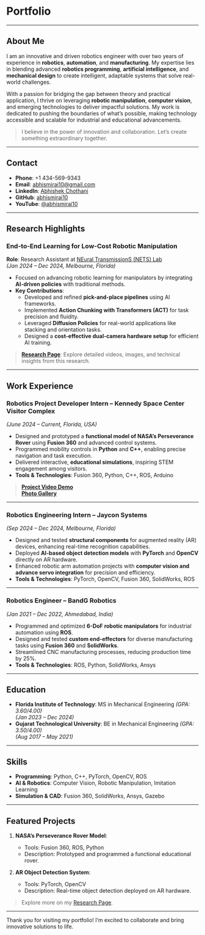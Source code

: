 # Portfolio

---

## About Me
I am an innovative and driven robotics engineer with over two years of experience in **robotics**, **automation**, and **manufacturing**. My expertise lies in blending advanced **robotics programming**, **artificial intelligence**, and **mechanical design** to create intelligent, adaptable systems that solve real-world challenges.  

With a passion for bridging the gap between theory and practical application, I thrive on leveraging **robotic manipulation**, **computer vision**, and emerging technologies to deliver impactful solutions. My work is dedicated to pushing the boundaries of what’s possible, making technology accessible and scalable for industrial and educational advancements.

> I believe in the power of innovation and collaboration. Let’s create something extraordinary together.

---

## Contact
- **Phone**: +1 434-569-9343  
- **Email**: [abhismirai10@gmail.com](mailto:abhismirai10@gmail.com)  
- **LinkedIn**: [Abhishek Chothani](https://www.linkedin.com/in/abhishek-chothani10/)  
- **GitHub**: [abhismirai10](https://github.com/abhismirai10)  
- **YouTube**: [@abhismirai10](https://www.youtube.com/@abhismirai10)  

---

## Research Highlights

### End-to-End Learning for Low-Cost Robotic Manipulation  
**Role**: Research Assistant at [NEural TransmissionS (NETS) Lab](https://research.fit.edu/nets/)  
*(Jan 2024 – Dec 2024, Melbourne, Florida)*  

- Focused on advancing robotic learning for manipulators by integrating **AI-driven policies** with traditional methods.  
- **Key Contributions**:
  - Developed and refined **pick-and-place pipelines** using AI frameworks.  
  - Implemented **Action Chunking with Transformers (ACT)** for task precision and fluidity.  
  - Leveraged **Diffusion Policies** for real-world applications like stacking and orientation tasks.
  - Designed a **cost-effective dual-camera hardware setup** for efficient AI training.  

> **[Research Page](research.md)**: Explore detailed videos, images, and technical insights from this research.  

---

## Work Experience

### Robotics Project Developer Intern – Kennedy Space Center Visitor Complex  
*(June 2024 – Current, Florida, USA)*  
- Designed and prototyped a **functional model of NASA’s Perseverance Rover** using **Fusion 360** and advanced control systems.  
- Programmed mobility controls in **Python** and **C++**, enabling precise navigation and task execution.  
- Delivered interactive, **educational simulations**, inspiring STEM engagement among visitors.  
- **Tools & Technologies**: Fusion 360, Python, C++, ROS, Arduino  

> **[Project Video Demo](https://www.linkedin.com/feed/update/urn:li:activity:7279524648160034816/)**  
> **[Photo Gallery](https://drive.google.com/drive/u/0/folders/1B4sTZQE-PkNOJ4z4tLYSNCGGZhn7AfbS)**  

---

### Robotics Engineering Intern – Jaycon Systems  
*(Sep 2024 – Dec 2024, Melbourne, Florida)*  
- Designed and tested **structural components** for augmented reality (AR) devices, enhancing real-time recognition capabilities.  
- Deployed **AI-based object detection models** with **PyTorch** and **OpenCV** directly on AR hardware.  
- Enhanced robotic arm automation projects with **computer vision and advance servo integration** for precision and efficiency.  
- **Tools & Technologies**: PyTorch, OpenCV, Fusion 360, SolidWorks, ROS  

---

### Robotics Engineer – BandG Robotics  
*(Jan 2021 – Dec 2022, Ahmedabad, India)*  
- Programmed and optimized **6-DoF robotic manipulators** for industrial automation using **ROS**.  
- Designed and tested **custom end-effectors** for diverse manufacturing tasks using **Fusion 360** and **SolidWorks**.  
- Streamlined CNC manufacturing processes, reducing production time by 25%.  
- **Tools & Technologies**: ROS, Python, SolidWorks, Ansys  

---

## Education

- **Florida Institute of Technology**: MS in Mechanical Engineering *(GPA: 3.60/4.00)*  
  *(Jan 2023 – Dec 2024)*  
- **Gujarat Technological University**: BE in Mechanical Engineering *(GPA: 3.50/4.00)*  
  *(Aug 2017 – May 2021)*  

---

## Skills

- **Programming**: Python, C++, PyTorch, OpenCV, ROS  
- **AI & Robotics**: Computer Vision, Robotic Manipulation, Imitation Learning  
- **Simulation & CAD**: Fusion 360, SolidWorks, Ansys, Gazebo  

---

## Featured Projects

1. **NASA’s Perseverance Rover Model**:  
   - Tools: Fusion 360, ROS, Python  
   - Description: Prototyped and programmed a functional educational rover.  

2. **AR Object Detection System**:  
   - Tools: PyTorch, OpenCV  
   - Description: Real-time object detection deployed on AR hardware.  

> Explore more on my [Research Page](research.md).  

---

Thank you for visiting my portfolio! I’m excited to collaborate and bring innovative solutions to life.
